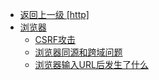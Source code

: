 - [返回上一级 [http]](/网络/http/)
- [浏览器](/网络/http/浏览器/)
  - [CSRF攻击](/网络/http/浏览器/CSRF攻击.md)
  - [浏览器同源和跨域问题](/网络/http/浏览器/浏览器同源和跨域问题.md)
  - [浏览器输入URL后发生了什么](/网络/http/浏览器/浏览器输入URL后发生了什么.md)
